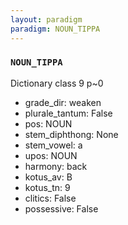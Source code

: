 ```yaml
---
layout: paradigm
paradigm: NOUN_TIPPA
---
```

### ` NOUN_TIPPA `

Dictionary class 9 p~0
* grade_dir: weaken
* plurale_tantum: False
* pos: NOUN
* stem_diphthong: None
* stem_vowel: a
* upos: NOUN
* harmony: back
* kotus_av: B
* kotus_tn: 9
* clitics: False
* possessive: False

